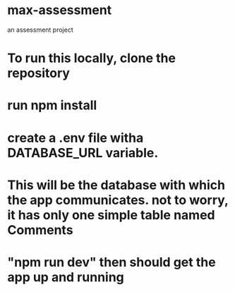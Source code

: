 # max-assessment
an assessment project
# To run this locally, clone the repository
# run npm install
# create a .env file witha DATABASE_URL variable.
# This will be the database with which the app communicates. not to worry, it has only one simple table named Comments
# "npm run dev" then should get the app up and running
